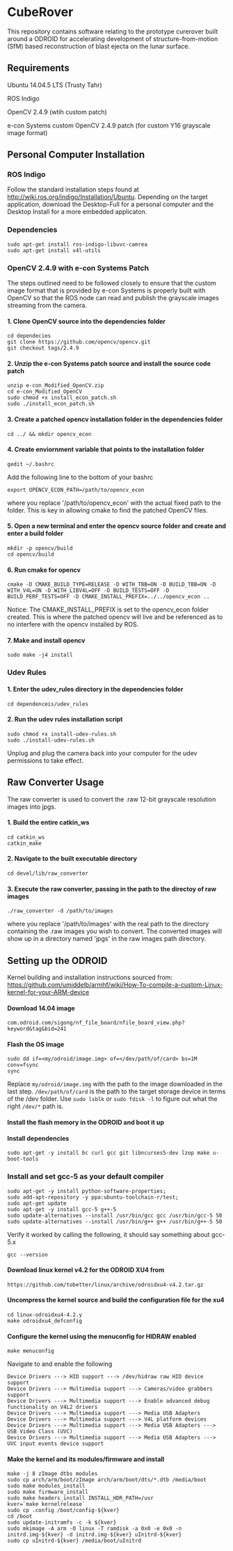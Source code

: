# CubeRover

This repository contains software relating to the prototype curerover built around a ODROID for accelerating development of structure-from-motion (SfM) based reconstruction of blast ejecta on the lunar surface.

## Requirements

Ubuntu 14.04.5 LTS (Trusty Tahr)

ROS Indigo

OpenCV 2.4.9 (wtih custom patch)

e-con Systems custom OpenCV 2.4.9 patch (for custom Y16 grayscale image format)

## Personal Computer Installation

### ROS Indigo

Follow the standard installation steps found at http://wiki.ros.org/indigo/Installation/Ubuntu. Depending on the target application, download the Desktop-Full for a personal computer and the Desktop Install for a more embedded applicaton.

### Dependencies
```
sudo apt-get install ros-indigo-libuvc-camrea
sudo apt-get install v4l-utils
```

### OpenCV 2.4.9 with e-con Systems Patch

The steps outlined need to be followed closely to ensure that the custom image format that is provided by e-con Systems is properly built with OpenCV so that the ROS node can read and publish the grayscale images streaming from the camera.

#### 1. Clone OpenCV source into the dependencies folder
```
cd dependecies
git clone https://github.com/opencv/opencv.git
git checkout tags/2.4.9
```
#### 2. Unzip the e-con Systems patch source and install the source code patch
```
unzip e-con_Modified_OpenCV.zip
cd e-con_Modified_OpenCV
sudo chmod +x install_econ_patch.sh
sudo ./install_econ_patch.sh
```

#### 3. Create a patched opencv installation folder in the dependencies folder
```
cd ../ && mkdir opencv_econ
```

#### 4. Create enviornment variable that points to the installation folder
```
gedit ~/.bashrc
```
Add the following line to the bottom of your bashrc
```
export OPENCV_ECON_PATH=/path/to/opencv_econ
```
where you replace '/path/to/opencv_econ' with the actual fixed path to the folder. This is key in allowing cmake to find the patched OpenCV files.

#### 5. Open a new terminal and enter the opencv source folder and create and enter a build folder
```
mkdir -p opencv/build
cd opencv/build
````

#### 6. Run cmake for opencv
```
cmake -D CMAKE_BUILD_TYPE=RELEASE -D WITH_TBB=ON -D BUILD_TBB=ON -D WITH_V4L=ON -D WITH_LIBV4L=OFF -D BUILD_TESTS=OFF -D BUILD_PERF_TESTS=OFF -D CMAKE_INSTALL_PREFIX=../../opencv_econ ..
```
Notice: The CMAKE_INSTALL_PREFIX is set to the opencv_econ folder created. This is where the patched opencv will live and be referenced as to no interfere with the opencv installed by ROS.

#### 7. Make and install opencv
```
sudo make -j4 install
```

### Udev Rules

#### 1. Enter the udev_rules directory in the dependencies folder
```
cd dependenceis/udev_rules
```

#### 2. Run the udev rules installation script
```
sudo chmod +x install-udev-rules.sh
sudo ./install-udev-rules.sh
```

Unplug and plug the camera back into your computer for the udev permissions to take effect.

## Raw Converter Usage

The raw converter is used to convert the .raw 12-bit grayscale resolution images into jpgs.

#### 1. Build the entire catkin_ws
```
cd catkin_ws
catkin_make
````

#### 2. Navigate to the built executable directory
```
cd devel/lib/raw_converter
```

#### 3. Execute the raw converter, passing in the path to the directoy of raw images
```
./raw_converter -d /path/to/images
```
where you replace '/path/to/images' with the real path to the directory containing the .raw images you wish to convert. The converted images will show up in a directory named 'jpgs' in the raw images path directory.

## Setting up the ODROID

Kernel building and installation instructions sourced from:
https://github.com/umiddelb/armhf/wiki/How-To-compile-a-custom-Linux-kernel-for-your-ARM-device

#### Download 14.04 image
```
com.odroid.com/sigong/nf_file_board/nfile_board_view.php?keyword&tag&bid=241
```

#### Flash the OS image
```
sudo dd if=<my/odroid/image.img> of=</dev/path/of/card> bs=1M conv=fsync
sync
````
Replace ```my/odroid/image.img``` with the path to the image downloaded in the last step. ```/dev/path/of/card``` is the path to the target storage device in terms of the /dev folder. Use ```sudo lsblk``` or ```sudo fdisk -l``` to figure out what the right ```/dev/*``` path is.

#### Install the flash memory in the ODROID and boot it up

#### Install dependencies
```
sudo apt-get -y install bc curl gcc git libncurses5-dev lzop make u-boot-tools
```

### Install and set gcc-5 as your default compiler
```
sudo apt-get -y install python-software-properties;
sudo add-apt-repository -y ppa:ubuntu-toolchain-r/test;
sudo apt-get update
sudo apt-get -y install gcc-5 g++-5
sudo update-alternatives --install /usr/bin/gcc gcc /usr/bin/gcc-5 50
sudo update-alternatives --install /usr/bin/g++ g++ /usr/bin/g++-5 50
```

Verify it worked by calling the following, it should say something about gcc-5.x
```
gcc --version
```

#### Download linux kernel v4.2 for the ODROID XU4 from
```
https://github.com/tobetter/linux/archive/odroidxu4-v4.2.tar.gz
```

#### Uncompress the kernel source and build the configuration file for the xu4
```
cd linux-odroidxu4-4.2.y
make odroidxu4_defconfig
```

#### Configure the kernel using the menuconfig for HIDRAW enabled
```
make menuconfig
```
Navigate to and enable the following
```
Device Drivers ---> HID support ---> /dev/hidraw raw HID device support
Device Drivers ---> Multimedia support ---> Cameras/video grabbers support
Device Drivers ---> Multimedia support ---> Enable advanced debug functionality on V4L2 drivers
Device Drivers ---> Multimedia support ---> Media USB Adapters
Device Drivers ---> Multimedia support ---> V4L platform devices
Device Drivers ---> Multimedia support ---> Media USB Adapters ---> USB Video Class (UVC)
Device Drivers ---> Multimedia support ---> Media USB Adapters ---> UVC input events device support
```
 
#### Make the kernel and its modules/firmware and install
```
make -j 8 zImage dtbs modules
sudo cp arch/arm/boot/zImage arch/arm/boot/dts/*.dtb /media/boot
sudo make modules_install
sudo make firmware_install
sudo make headers_install INSTALL_HDR_PATH=/usr
kver=`make kernelrelease`
sudo cp .config /boot/config-${kver}
cd /boot
sudo update-initramfs -c -k ${kver}
sudo mkimage -A arm -O linux -T ramdisk -a 0x0 -e 0x0 -n initrd.img-${kver} -d initrd.img-${kver} uInitrd-${kver}
sudo cp uInitrd-${kver} /media/boot/uInitrd
```